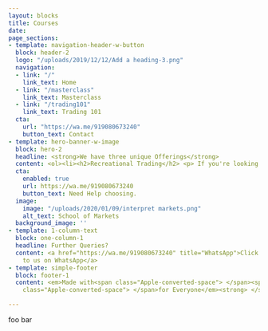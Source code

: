 ```yaml
---
layout: blocks
title: Courses
date: 
page_sections:
- template: navigation-header-w-button
  block: header-2
  logo: "/uploads/2019/12/12/Add a heading-3.png"
  navigation:
  - link: "/"
    link_text: Home
  - link: "/masterclass"
    link_text: Masterclass
  - link: "/trading101"
    link_text: Trading 101
  cta:
    url: "https://wa.me/919080673240"
    button_text: Contact
- template: hero-banner-w-image
  block: hero-2
  headline: <strong>We have three unique Offerings</strong>
  content: <ol><li><h2>Recreational Trading</h2> <p> If you're looking to learn what is in store, how the markets move, how to analyse their moves, and do small recreational trades with a medium timeframe in mind, say, buying and selling after a couple weeks with a good 10% profit. (This is 100x the best Fixed Deposit that is available out there!)</p><a href = "https://schoolofmarkets.com/trading101">Trading 101 - A grassroots program</a></li><br><li><h2>Trading Masterclass</h2><p>The course loved by all, and rightly so, as this is us offering everything that you'd need to trade everyday. You can trade anytime, any market, and in any instrument with this. People generally double their capital in a month (Just to quip in, even without re-investing the profits, this return is way above 12x the best returns of any mutual fund ever recorded on the face of the country.) But, don't see the return numbers now. Start slow and steady, learn without thinking about what you'd do with a lakh or crore. Then slowly make your dream come true.</p><a href = "https://schoolofmarkets.github.io/masterclass">Trading Masterclass - A comprehensive trading program</a></li><br><li><h2>Nah, I'm good with just Investing</h2><p>For those who are new to finance, and don't know to pick the right winning stocks, here is everything they'll ever need. A simple course, that will make you pick out winners, everytime, and most importantly, alert you when the stock looks doubtful! But, what about the returns? You can safely double the capital in a year. SAFELY! If you're looking to invest in Mutual Funds, and you can afford to spend just 1 hour per month, this is the best fit for you and your future!</p><a href = "https://rzp.io/l/SMvalueinvesting">Value Investing - The pocket course of Sensible Investing</a></li></ol>
  cta:
    enabled: true
    url: https://wa.me/919080673240
    button_text: Need Help choosing.
  image:
    image: "/uploads/2020/01/09/interpret markets.png"
    alt_text: School of Markets
  background_image: ''
- template: 1-column-text
  block: one-column-1
  headline: Further Queries?
  content: <a href="https://wa.me/919080673240" title="WhatsApp">Click here to reach
    to us on WhatsApp</a>
- template: simple-footer
  block: footer-1
  content: <em>Made with<span class="Apple-converted-space"> </span><span class="love">Love</span><span
    class="Apple-converted-space"> </span>for Everyone</em><strong> </strong>❤︎

---
```

foo bar
